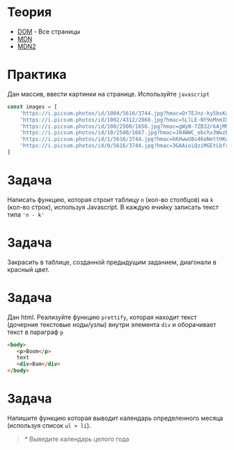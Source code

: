 # Теория
- [DOM](https://learn.javascript.ru/document) - Все страницы
- [MDN](https://developer.mozilla.org/ru/docs/Web/API/Document_Object_Model/Introduction)
- [MDN2](https://developer.mozilla.org/ru/docs/Learn/JavaScript/Client-side_web_APIs/Manipulating_documents)

# Практика

Дан массив, ввести картинки на странице. Используйте `javascript`

```javascript
const images = [
    'https://i.picsum.photos/id/1004/5616/3744.jpg?hmac=Or7EJnz-ky5bsKa9_frdDcDCR9VhCP8kMnbZV6-WOrY',
    'https://i.picsum.photos/id/1002/4312/2868.jpg?hmac=5LlLE-NY9oMnmIQp7ms6IfdvSUQOzP_O3DPMWmyNxwo',
    'https://i.picsum.photos/id/100/2500/1656.jpg?hmac=gWyN-7ZB32rkAjMhKXQgdHOIBRHyTSgzuOK6U0vXb1w',
    'https://i.picsum.photos/id/10/2500/1667.jpg?hmac=J04WWC_ebchx3WwzbM-Z4_KC_LeLBWr5LZMaAkWkF68',
    'https://i.picsum.photos/id/1/5616/3744.jpg?hmac=kKHwwU8s46oNettHKwJ24qOlIAsWN9d2TtsXDoCWWsQ',
    'https://i.picsum.photos/id/0/5616/3744.jpg?hmac=3GAAioiQziMGEtLbfrdbcoenXoWAW-zlyEAMkfEdBzQ'
]
```


# Задача 

Написать функцию, которая строит таблицу `n` (кол-во столбцов) на `k` (кол-во строк), используя Javascript.
В каждую ячийку записать текст типа `'n - k'`

# Задача 

Закрасить в таблице, созданной предыдущим заданием, диагонали в красный цвет. 

# Задача 

Дан html. Реализуйте функцию `prettify`, которая находит текст (дочерние текстовые ноды/узлы) внутри элемента `div` и оборачивает текст в параграф `p`

```html
<body>
   <p>Boom</p>
   text
   <div>Bam</div>
</body>
```

# Задача 

Напишите функцию которая выводит календарь определенного месяца (используя список `ul > li`).
> \* Выведите календарь целого года
